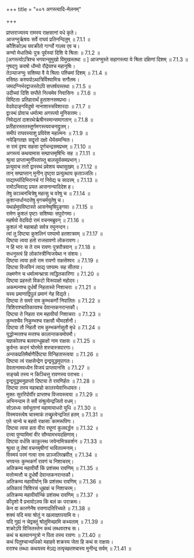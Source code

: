 +++
title = "००१ अगस्त्यादि-मेलनम्"

+++


  
प्राप्तराज्यस्य रामस्य राक्षसानां वधे कृते।  
आजग्मुर्ऋषयः सर्वे राघवं प्रतिनन्दितुम् ॥ 7.1.1 ॥   
कौशिकोऽथ यवक्रीतो गार्ग्यो गालव एव च।  
कण्वो मेधातिथेः पुत्रः पूर्वस्यां दिशि ये श्रिताः ॥ 7.1.2 ॥   
[अगस्त्योऽत्रिश्च भगवान्सुमुखो विमुखस्तथा ॥ ] आजग्मुस्ते सहागस्त्या ये श्रिता दक्षिणां दिशम् ॥ 7.1.3 ॥   
नृषद्गुः कवषो धौम्यो रौद्रेयश्च महानृषिः।  
तेऽप्याजग्मुः सशिष्या वै ये श्रिताः पश्चिमां दिशम् ॥ 7.1.4 ॥   
वसिष्ठः कश्यपोऽथात्रिर्विश्वामित्रः सगौतमः।  
जमदग्निर्भरद्वाजस्तेऽपि सप्तर्षयस्तथा ॥ 7.1.5 ॥   
उदीच्यां दिशि सप्तैते नित्यमेव निवासिनः ॥ 7.1.6 ॥   
विष्टिताः प्रतिहारार्थं हुताशनसमप्रभाः।  
वेदवेदाङ्गविदुषो नानाशास्त्रविशारदाः ॥ 7.1.7 ॥   
द्वाःस्थं प्रोवाच धर्मात्मा अगस्त्यो मुनिसत्तमः।  
निवेद्यतां दाशरथेर्ऋषीनस्मान्समागतान् ॥ 7.1.8 ॥   
प्रतीहारस्ततस्तूर्णमगस्त्यवचनाद्द्रुतम्।  
समीपं राघवस्याशु प्रविवेश महात्मनः ॥ 7.1.9 ॥   
नयेङ्गितज्ञः सद्वृत्तो दक्षो धैर्यसमन्वितः।  
स रामं दृश्य सहसा पूर्णचन्द्रसमप्रभम् ॥ 7.1.10 ॥   
अगस्त्यं कथयामास सम्प्राप्तमृषिभिः सह ॥ 7.1.11 ॥   
श्रुत्वा प्राप्तान्मुनींस्तांस्तु बालसूर्यसमप्रभान्।  
प्रत्युवाच ततो द्वास्स्थं प्रवेशय यथासुखम् ॥ 7.1.12 ॥   
तान् सम्प्राप्तान् मुनीन् दृष्ट्वा प्रत्युत्थाय कृताञ्जलिः।  
पाद्यार्घ्यादिभिरानर्च गां निवेद्य च सादरम् ॥ 7.1.13 ॥   
रामोऽभिवाद्य प्रयत आसनान्यादिदेश ह।  
तेषु काञ्चनचित्रेषु महत्सु च वरेषु च ॥ 7.1.14 ॥   
कुशान्तर्धानदत्तेषु मृगचर्मयुतेषु च।  
यथार्हमुपविष्टास्ते आसनेष्वृषिपुङ्गवाः ॥ 7.1.15 ॥   
रामेण कुशलं पृष्टाः सशिष्याः सपुरोगमाः।  
महर्षयो वेदविदो रामं वचनमब्रुवन् ॥ 7.1.16 ॥   
कुशलं नो महाबाहो सर्वत्र रघुनन्दन।  
त्वां तु दिष्ट्या कुशलिनं पश्यामो हतशात्रवम् ॥ 7.1.17 ॥   
दिष्ट्या त्वया हतो राजन्रावणो लोकरावणः।  
न हि भारः स ते राम रावणः पुत्रपौत्रवान् ॥ 7.1.18 ॥   
सधनुस्त्वं हि लोकांस्त्रीन्विजयेथा न संशयः।  
दिष्ट्या त्वया हतो राम रावणो राक्षसेश्वरः ॥ 7.1.19 ॥   
दिष्ट्या विजयिनं त्वाद्य पश्यामः सह सीतया।  
लक्ष्मणेन च धर्मात्मन्भ्रात्रा त्वद्धितकारिणा ॥ 7.1.20 ॥   
दिष्ट्या प्रहस्तो विकटो विरूपाक्षो महोदरः।  
अकम्पनश्च दुर्धर्षो निहतास्ते निशाचराः ॥ 7.1.21 ॥   
यस्य प्रमाणाद्विपुलं प्रमाणं नेह विद्यते।  
दिष्ट्या ते समरे राम कुम्भकर्णो निपातितः ॥ 7.1.22 ॥   
त्रिशिराश्चातिकायश्च देवान्तकनरान्तकौ।  
दिष्ट्या ते निहता राम महावीर्या निशाचराः ॥ 7.1.23 ॥   
कुम्भश्चैव निकुम्भश्च राक्षसौ भीमदर्शनौ।  
दिष्ट्या तौ निहतौ राम कुम्भकर्णसुतौ मृधे ॥ 7.1.24 ॥   
युद्धोन्मत्तश्च मत्तश्च कालान्तकयमोपमौ।  
यज्ञकोपश्च बलवान्धूम्राक्षो नाम राक्षसः ॥ 7.1.25 ॥   
कुर्वन्तः कदनं घोरमेते शस्त्रास्त्रपारगाः।  
अन्तकप्रतिमैर्बाणैर्दिष्ट्या विनिहतास्त्वया ॥ 7.1.26 ॥   
दिष्ट्या त्वं राक्षसेन्द्रेण द्वन्द्वयुद्धमुपागतः।  
देवतानामवध्येन विजयं प्राप्तवानसि ॥ 7.1.27 ॥   
सङ्ख्ये तस्य न किञ्चित्तु रावणस्य पराभवः।  
द्वन्द्वयुद्धमनुप्राप्तो दिष्ट्या ते रावणिर्हतः ॥ 7.1.28 ॥   
दिष्ट्या तस्य महाबाहो कालस्येवाभिधावतः।  
मुक्तः सुररिपोर्वीर प्राप्तश्च विजयस्त्वया ॥ 7.1.29 ॥   
अभिनन्दाम ते सर्वे संश्रुत्येन्द्रजितो वधम्।  
सोऽवध्यः सर्वभूतानां महामायाधरो युधि ॥ 7.1.30 ॥   
विस्मयस्त्वेष चास्माकं तच्छ्रुत्वेन्द्रजितं हतम् ॥ 7.1.31 ॥   
एते चान्ये च बहवो राक्षसाः कामरूपिणः।  
दिष्ट्या त्वया हता वीरा रघूणां कुलवर्द्धन ॥ 7.1.32 ॥   
दत्त्वा पुण्यामिमां वीर सौम्यामभयदक्षिणाम्।  
दिष्ट्या वर्धसि काकुत्स्थ जयेनामित्रकर्शन ॥ 7.1.33 ॥   
श्रुत्वा तु तेषां वचनमृषीणां भावितात्मनाम्।  
विस्मयं परमं गत्वा रामः प्राञ्जलिरब्रवीत् ॥ 7.1.34 ॥   
भगवन्तः कुम्भकर्णं रावणं च निशाचरम्।  
अतिक्रम्य महावीर्यौ किं प्रशंसथ रावणिम् ॥ 7.1.35 ॥   
मत्तोन्मत्तौ च दुर्धर्षौ देवान्तकनरान्तकौ।  
अतिक्रम्य महावीर्यान् किं प्रशंसथ रावणिम् ॥ 7.1.36 ॥   
अतिकायं त्रिशिरसं धूम्राक्षं च निशाचरम्।  
अतिक्रम्य महावीर्यान्किं प्रशंसथ रावणिम् ॥ 7.1.37 ॥   
कीदृशो वै प्रभावोऽस्य किं बलं कः पराक्रमः।  
केन वा कारणेनैष रावणादतिरिच्यते ॥ 7.1.38 ॥   
शक्यं यदि मया श्रोतुं न खल्वाज्ञापयामि वः।  
यदि गुह्यं न चेद्वक्तुं श्रोतुमिच्छामि कथ्यताम् ॥ 7.1.39 ॥   
शक्रोऽपि विजितस्तेन कथं लब्धवरश्च सः।  
कथं च बलवानन्पुत्रो न पिता तस्य रावणः ॥ 7.1.40 ॥   
कथं पितुश्चाभ्यधिको महाहवे शक्रस्य जेता हि कथं स राक्षसः।  
वराश्च लब्धाः कथयस्व मेऽद्य तत्पृच्छतश्चास्य मुनीन्द्र सर्वम् ॥ 7.1.41 ॥   
